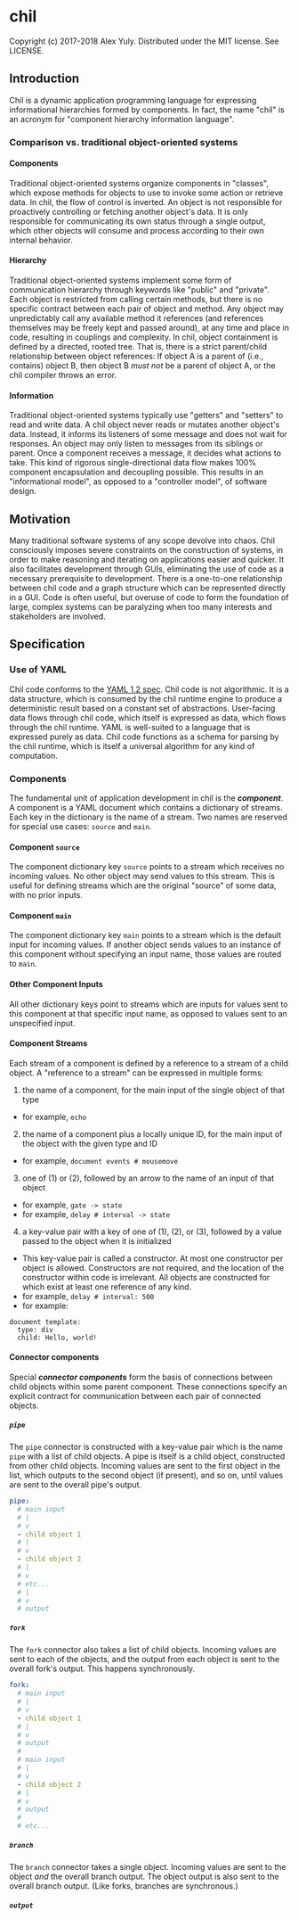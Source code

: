 # chil

Copyright (c) 2017-2018 Alex Yuly. Distributed under the MIT license. See LICENSE.

## Introduction

Chil is a dynamic application programming language for expressing informational hierarchies formed by components. In fact, the name "chil" is an acronym for "component hierarchy information language".

### Comparison vs. traditional object-oriented systems

#### Components

Traditional object-oriented systems organize components in "classes", which expose methods for objects to use to invoke some action or retrieve data. In chil, the flow of control is inverted. An object is not responsible for proactively controlling or fetching another object's data. It is only responsible for communicating its own status through a single output, which other objects will consume and process according to their own internal behavior.

#### Hierarchy

Traditional object-oriented systems implement some form of communication hierarchy through keywords like "public" and "private". Each object is restricted from calling certain methods, but there is no specific contract between each pair of object and method. Any object may unpredictably call any available method it references (and references themselves may be freely kept and passed around), at any time and place in code, resulting in couplings and complexity. In chil, object containment is defined by a directed, rooted tree. That is, there is a strict parent/child relationship between object references: If object A is a parent of (i.e., contains) object B, then object B *must not* be a parent of object A, or the chil compiler throws an error.

#### Information

Traditional object-oriented systems typically use "getters" and "setters" to read and write data. A chil object never reads or mutates another object's data. Instead, it informs its listeners of some message and does not wait for responses. An object may only listen to messages from its siblings or parent. Once a component receives a message, it decides what actions to take. This kind of rigorous single-directional data flow makes 100% component encapsulation and decoupling possible. This results in an "informational model", as opposed to a "controller model", of software design.

## Motivation

Many traditional software systems of any scope devolve into chaos. Chil consciously imposes severe constraints on the construction of systems, in order to make reasoning and iterating on applications easier and quicker. It also facilitates development through GUIs, eliminating the use of code as a necessary prerequisite to development. There is a one-to-one relationship between chil code and a graph structure which can be represented directly in a GUI. Code is often useful, but overuse of code to form the foundation of large, complex systems can be paralyzing when too many interests and stakeholders are involved.

## Specification

### Use of YAML

Chil code conforms to the [YAML 1.2 spec](http://yaml.org/spec/1.2/spec.html). Chil code is not algorithmic. It is a data structure, which is consumed by the chil runtime engine to produce a deterministic result based on a constant set of abstractions. User-facing data flows through chil code, which itself is expressed as data, which flows through the chil runtime. YAML is well-suited to a language that is expressed purely as data. Chil code functions as a schema for parsing by the chil runtime, which is itself a universal algorithm for any kind of computation.

### Components

The fundamental unit of application development in chil is the ***component***. A component is a YAML document which contains a dictionary of streams. Each key in the dictionary is the name of a stream. Two names are reserved for special use cases: `source` and `main`.

#### Component `source`

The component dictionary key `source` points to a stream which receives no incoming values. No other object may send values to this stream. This is useful for defining streams which are the original "source" of some data, with no prior inputs.

#### Component `main`

The component dictionary key `main` points to a stream which is the default input for incoming values. If another object sends values to an instance of this component without specifying an input name, those values are routed to `main`. 

#### Other Component Inputs

All other dictionary keys point to streams which are inputs for values sent to this component at that specific input name, as opposed to values sent to an unspecified input.

#### Component Streams

Each stream of a component is defined by a reference to a stream of a child object. A "reference to a stream" can be expressed in multiple forms:

1. the name of a component, for the main input of the single object of that type
  - for example, `echo`
2. the name of a component plus a locally unique ID, for the main input of the object with the given type and ID
  - for example, `document events # mousemove`
3. one of (1) or (2), followed by an arrow to the name of an input of that object
  - for example, `gate -> state`
  - for example, `delay # interval -> state`
4. a key-value pair with a key of one of (1), (2), or (3), followed by a value passed to the object when it is initialized
  - This key-value pair is called a constructor. At most one constructor per object is allowed. Constructors are not required, and the location of the constructor within code is irrelevant. All objects are constructed for which exist at least one reference of any kind.
  - for example, `delay # interval: 500`
  - for example:
```
document template:
  type: div
  child: Hello, world!
```

#### Connector components

Special ***connector components*** form the basis of connections between child objects within some parent component. These connections specify an explicit contract for communication between each pair of connected objects.

##### `pipe`

The `pipe` connector is constructed with a key-value pair which is the name `pipe` with a list of child objects. A pipe is itself is a child object, constructed from other child objects. Incoming values are sent to the first object in the list, which outputs to the second object (if present), and so on, until values are sent to the overall pipe's output.

```yml
pipe:
  # main input
  # |
  # v
  - child object 1
  # |
  # v
  - child object 2
  # |
  # v
  # etc...
  # |
  # v
  # output
```

##### `fork`

The `fork` connector also takes a list of child objects. Incoming values are sent to each of the objects, and the output from each object is sent to the overall fork's output. This happens synchronously.

```yml
fork:
  # main input
  # |
  # v
  - child object 1
  # |
  # v
  # output
  #
  # main input
  # |
  # v
  - child object 2
  # |
  # v
  # output
  #
  # etc...
```

##### `branch`

The `branch` connector takes a single object. Incoming values are sent to the object *and* the overall branch output. The object output is also sent to the overall branch output. (Like forks, branches are synchronous.)

##### `output`
